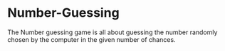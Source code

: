 # Number-Guessing
The Number guessing game is all about guessing the number randomly chosen by the computer in the given number of chances.
